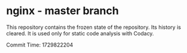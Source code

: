 # nginx - master branch

This repository contains the frozen state of the repository.
Its history is cleared. It is used only for static code
analysis with Codacy.

Commit Time: 1729822204